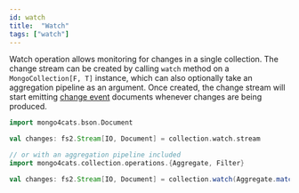 ```yaml
---
id: watch
title:  "Watch"
tags: ["watch"]
---
```


Watch operation allows monitoring for changes in a single collection. The change stream can be created by calling `watch` method on a `MongoCollection[F, T]` instance, 
which can also optionally take an aggregation pipeline as an argument. Once created, the change stream will start emitting [change event](https://docs.mongodb.com/manual/reference/change-events/) documents whenever changes are being produced.

```scala
import mongo4cats.bson.Document

val changes: fs2.Stream[IO, Document] = collection.watch.stream

// or with an aggregation pipeline included
import mongo4cats.collection.operations.{Aggregate, Filter}

val changes: fs2.Stream[IO, Document] = collection.watch(Aggregate.matchBy(Filter.gte("amount", 100))).stream
```